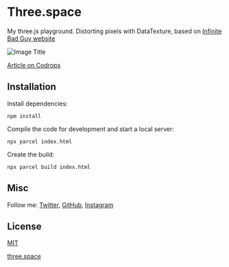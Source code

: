 # Three.space

My three.js playground. Distorting pixels with DataTexture, based on [Infinite Bad Guy website](https://billie.withyoutube.com/)

![Image Title](https://tympanus.net/codrops/wp-content/uploads/2022/01/DistrotedPixels_feat.jpg)

[Article on Codrops](https://tympanus.net/codrops/?p=)

## Installation

Install dependencies:

```
npm install
```

Compile the code for development and start a local server:

```
npx parcel index.html
```

Create the build:

```
npx parcel build index.html
```

## Misc

Follow me: [Twitter](http://www.twitter.com/chv_ndler), [GitHub](https://github.com/chvndler), [Instagram](https://www.instagram.com/chv.ndler)

## License

[MIT](LICENSE)

[three.space](http://three-pixels.vercel.app)
